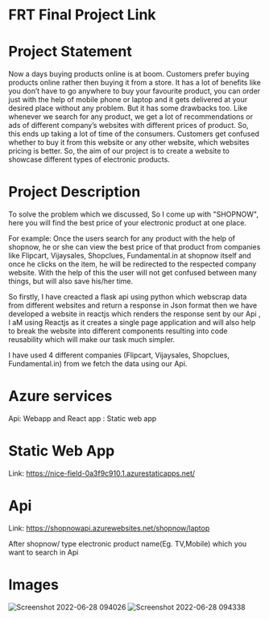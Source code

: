 # FRT Final Project Link

# Project Statement
Now a days buying products online is at boom. Customers prefer buying products online rather then buying it from a store. It has a lot of benefits like you don’t have to go anywhere to buy your favourite product, you can order just with the help of mobile phone or laptop and it gets delivered at your desired place without any problem.
But it has some drawbacks too. Like whenever we search for any product, we get a lot of recommendations or ads of different company’s websites with different prices of product. So, this ends up taking a lot of time of the consumers. Customers get confused whether to buy it from this website or any other website, which websites pricing is better.
So, the aim of our project is to create a website to showcase different types of electronic products. 

# Project Description

To solve the problem which we discussed, So I come up with "SHOPNOW", here you will find the best price of your electronic product at one place.

For example: Once the users search for any product with the help of shopnow, he or she can view the best price of that product from companies like Flipcart, Vijaysales, Shopclues, Fundamental.in at shopnow itself and once he clicks on the item, he will be redirected to the respected company website. With the help of this the user will not get confused between many things, but will also save his/her time.

So firstly, I have creacted a flask api using python which webscrap data from different websites and return a response in Json format then we have developed a website in reactjs which renders the response sent by  our Api , I aM using Reactjs as it creates a single page application and will also help to break the website into different components resulting into code reusability which will make our task much simpler.

I have used 4 different companies (Flipcart, Vijaysales, Shopclues, Fundamental.in) from we fetch the data using our Api.

# Azure services
Api: Webapp and 
React app : Static web app


# Static Web App 
Link:
https://nice-field-0a3f9c910.1.azurestaticapps.net/
# Api
Link:
https://shopnowapi.azurewebsites.net/shopnow/laptop

After shopnow/ type electronic product name(Eg. TV,Mobile) which you want to search in Api

# Images

![Screenshot 2022-06-28 094026](https://user-images.githubusercontent.com/58596501/176090397-190b4a4b-c5a5-4235-ac1d-e9773cbeb615.jpg)
![Screenshot 2022-06-28 094338](https://user-images.githubusercontent.com/58596501/176090816-bfc4f729-cbb7-4aba-9254-0f924387d6ea.jpg)


